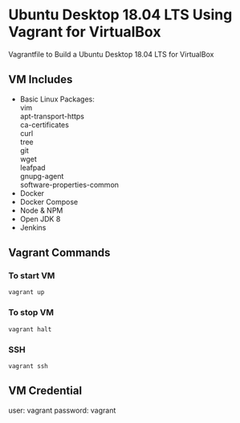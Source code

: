# Ubuntu Desktop 18.04 LTS Using Vagrant for VirtualBox
Vagrantfile to Build a Ubuntu Desktop 18.04 LTS for VirtualBox

## VM Includes
- Basic Linux Packages:\
    vim \
    apt-transport-https \
    ca-certificates \
    curl \
    tree \
    git \
    wget \
    leafpad \
    gnupg-agent \
    software-properties-common
- Docker
- Docker Compose
- Node & NPM
- Open JDK 8
- Jenkins

## Vagrant Commands
### To start VM

```vagrant up```

### To stop VM 
```vagrant halt```

### SSH
```vagrant ssh```

## VM Credential
user: vagrant
password: vagrant 
